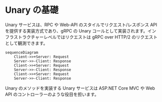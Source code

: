 # Unary の基礎

Unary サービスは、RPC や Web-API のスタイルでリクエスト/レスポンス API を提供する実装方式であり、gRPC の Unary コールとして実装されます。インフラストラクチャーレベルではリクエストは gRPC over HTTP/2 のリクエストとして観測できます。

```mermaid
sequenceDiagram
    Client->>+Server: Request
    Server->>-Client: Response
    Client->>+Server: Request
    Server->>-Client: Response
    Client->>+Server: Request
    Server->>-Client: Response
```

Unary のメソッドを実装する Unary サービスは ASP.NET Core MVC や Web API のコントローラーのような役目を担います。

